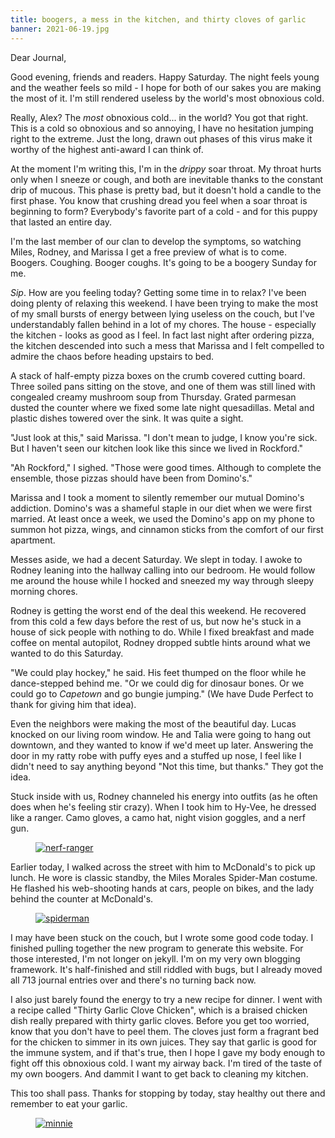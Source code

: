 ```yaml
---
title: boogers, a mess in the kitchen, and thirty cloves of garlic
banner: 2021-06-19.jpg
---
```


Dear Journal,

Good evening, friends and readers.  Happy Saturday.  The night feels
young and the weather feels so mild - I hope for both of our sakes you
are making the most of it.  I'm still rendered useless by the world's
most obnoxious cold.

Really, Alex?  The _most_ obnoxious cold... in the world?  You got
that right.  This is a cold so obnoxious and so annoying, I have no
hesitation jumping right to the extreme.  Just the long, drawn out
phases of this virus make it worthy of the highest anti-award I can
think of.

At the moment I'm writing this, I'm in the _drippy_ soar throat.  My
throat hurts only when I sneeze or cough, and both are inevitable
thanks to the constant drip of mucous.  This phase is pretty bad, but
it doesn't hold a candle to the first phase.  You know that crushing
dread you feel when a soar throat is beginning to form?  Everybody's
favorite part of a cold - and for this puppy that lasted an entire
day.

I'm the last member of our clan to develop the symptoms, so watching
Miles, Rodney, and Marissa I get a free preview of what is to come.
Boogers.  Coughing.  Booger coughs.  It's going to be a boogery Sunday
for me.

_Sip_.  How are you feeling today?  Getting some time in to relax?
I've been doing plenty of relaxing this weekend.  I have been trying
to make the most of my small bursts of energy between lying useless on
the couch, but I've understandably fallen behind in a lot of my
chores.  The house - especially the kitchen - looks as good as I feel.
In fact last night after ordering pizza, the kitchen descended into
such a mess that Marissa and I felt compelled to admire the chaos
before heading upstairs to bed.

A stack of half-empty pizza boxes on the crumb covered cutting board.
Three soiled pans sitting on the stove, and one of them was still
lined with congealed creamy mushroom soup from Thursday.  Grated
parmesan dusted the counter where we fixed some late night
quesadillas.  Metal and plastic dishes towered over the sink.  It was
quite a sight.

"Just look at this," said Marissa.  "I don't mean to judge, I know
you're sick.  But I haven't seen our kitchen look like this since we
lived in Rockford."

"Ah Rockford," I sighed.  "Those were good times.  Although to
complete the ensemble, those pizzas should have been from Domino's."

Marissa and I took a moment to silently remember our mutual Domino's
addiction.  Domino's was a shameful staple in our diet when we were
first married.  At least once a week, we used the Domino's app on my
phone to summon hot pizza, wings, and cinnamon sticks from the comfort
of our first apartment.

Messes aside, we had a decent Saturday.  We slept in today.  I awoke
to Rodney leaning into the hallway calling into our bedroom.  He would
follow me around the house while I hocked and sneezed my way through
sleepy morning chores.

Rodney is getting the worst end of the deal this weekend.  He
recovered from this cold a few days before the rest of us, but now
he's stuck in a house of sick people with nothing to do.  While I
fixed breakfast and made coffee on mental autopilot, Rodney dropped
subtle hints around what we wanted to do this Saturday.

"We could play hockey," he said.  His feet thumped on the floor while
he dance-stepped behind me.  "Or we could dig for dinosaur bones.  Or
we could go to _Capetown_ and go bungie jumping."  (We have Dude
Perfect to thank for giving him that idea).

Even the neighbors were making the most of the beautiful day.  Lucas
knocked on our living room window.  He and Talia were going to hang
out downtown, and they wanted to know if we'd meet up later.
Answering the door in my ratty robe with puffy eyes and a stuffed up
nose, I feel like I didn't need to say anything beyond "Not this time,
but thanks."  They got the idea.

Stuck inside with us, Rodney channeled his energy into outfits (as he
often does when he's feeling stir crazy).  When I took him to Hy-Vee,
he dressed like a ranger.  Camo gloves, a camo hat, night vision
goggles, and a nerf gun.

<figure>
  <a href="/images/2021-06-19-nerf-ranger.jpg">
    <img alt="nerf-ranger" src="/images/2021-06-19-nerf-ranger.jpg"/>
  </a>
</figure>

Earlier today, I walked across the street with him to McDonald's to
pick up lunch.  He wore is classic standby, the Miles Morales
Spider-Man costume.  He flashed his web-shooting hands at cars, people
on bikes, and the lady behind the counter at McDonald's.

<figure>
  <a href="/images/2021-06-19-spiderman.jpg">
    <img alt="spiderman" src="/images/2021-06-19-spiderman.jpg"/>
  </a>
</figure>

I may have been stuck on the couch, but I wrote some good code today.
I finished pulling together the new program to generate this website.
For those interested, I'm not longer on jekyll.  I'm on my very own
blogging framework.  It's half-finished and still riddled with bugs,
but I already moved all 713 journal entries over and there's no
turning back now.

I also just barely found the energy to try a new recipe for dinner.  I
went with a recipe called "Thirty Garlic Clove Chicken", which is a
braised chicken dish really prepared with thirty garlic cloves.
Before you get too worried, know that you don't have to peel them.
The cloves just form a fragrant bed for the chicken to simmer in its
own juices.  They say that garlic is good for the immune system, and
if that's true, then I hope I gave my body enough to fight off this
obnoxious cold.  I want my airway back.  I'm tired of the taste of my
own boogers.  And dammit I want to get back to cleaning my kitchen.

This too shall pass.  Thanks for stopping by today, stay healthy out
there and remember to eat your garlic.

<figure>
  <a href="/images/2021-06-19-minnie.jpg">
    <img alt="minnie" src="/images/2021-06-19-minnie.jpg"/>
  </a>
</figure>
